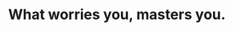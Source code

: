 ---
title: "What worries you, masters you."
attribution: "John Locke"
related:
  - John Locke - Wikipedia
  - YOU ARE NOT YOUR THOUGHTS
tags:
  - John Locke
  - Finances
  - Quote
---
